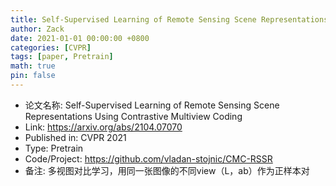 ```yaml
---
title: Self-Supervised Learning of Remote Sensing Scene Representations Using Contrastive Multiview Coding
author: Zack
date: 2021-01-01 00:00:00 +0800
categories: [CVPR]
tags: [paper, Pretrain]
math: true
pin: false
---
```

- 论文名称: Self-Supervised Learning of Remote Sensing Scene Representations Using Contrastive Multiview Coding
- Link: https://arxiv.org/abs/2104.07070
- Published in: CVPR 2021
- Type: Pretrain
- Code/Project: https://github.com/vladan-stojnic/CMC-RSSR
- 备注: 多视图对比学习，用同一张图像的不同view（L，ab）作为正样本对
